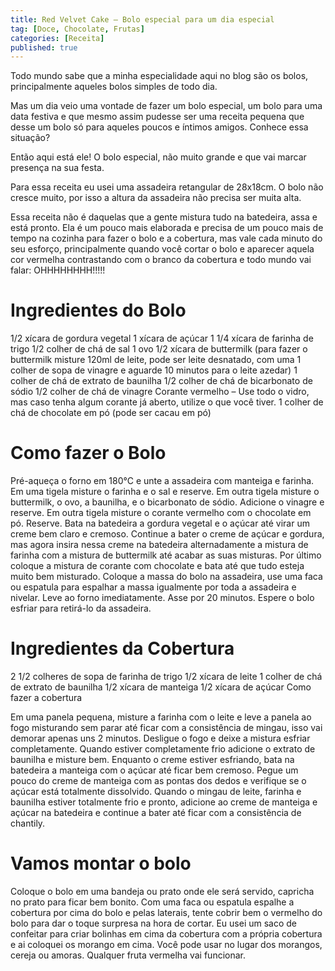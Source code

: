 ```yaml
---
title: Red Velvet Cake – Bolo especial para um dia especial
tag: [Doce, Chocolate, Frutas]
categories: [Receita]
published: true
---
```


Todo mundo sabe que a minha especialidade aqui no blog são os bolos, principalmente aqueles bolos simples de todo dia.

Mas um dia veio uma vontade de fazer um bolo especial, um bolo para uma data festiva e que mesmo assim pudesse ser uma receita pequena que desse um bolo só para aqueles poucos e íntimos amigos. Conhece essa situação?

Então aqui está ele! O bolo especial, não muito grande e que vai marcar presença na sua festa.

Para essa receita eu usei uma assadeira retangular de 28x18cm. O bolo não cresce muito, por isso a altura da assadeira não precisa ser muita alta.

Essa receita não é daquelas que a gente mistura tudo na batedeira, assa e está pronto. Ela é um pouco mais elaborada e precisa de um pouco mais de tempo na cozinha para fazer o bolo e a cobertura, mas vale cada minuto do seu esforço, principalmente quando você cortar o bolo e aparecer aquela cor vermelha contrastando com o branco da cobertura e todo mundo vai falar: OHHHHHHHH!!!!!

# Ingredientes do Bolo

1/2 xícara de gordura vegetal
1 xícara de açúcar
1 1/4 xícara de farinha de trigo
1/2 colher de chá de sal
1 ovo
1/2 xícara de buttermilk (para fazer o buttermilk misture 120ml de leite, pode ser leite desnatado, com uma 1 colher de sopa de vinagre e aguarde 10 minutos para o leite azedar)
1 colher de chá de extrato de baunilha
1/2 colher de chá de bicarbonato de sódio
1/2 colher de chá de vinagre
Corante vermelho – Use todo o vidro, mas caso tenha algum corante já aberto, utilize o que você tiver.
1 colher de chá de chocolate em pó (pode ser cacau em pó)

# Como fazer o Bolo

Pré-aqueça o forno em 180°C e unte a assadeira com manteiga e farinha.
Em uma tigela misture o farinha e o sal e reserve.
Em outra tigela misture o buttermilk, o ovo, a baunilha, e o bicarbonato de sódio. Adicione o vinagre e reserve.
Em outra tigela misture o corante vermelho com o chocolate em pó. Reserve.
Bata na batedeira a gordura vegetal e o açúcar até virar um creme bem claro e cremoso.
Continue a bater o creme de açúcar e gordura, mas agora insira nessa creme na batedeira alternadamente a mistura de farinha com a mistura de buttermilk até acabar as suas misturas. Por último coloque a mistura de corante com chocolate e bata até que tudo esteja muito bem misturado.
Coloque a massa do bolo na assadeira, use uma faca ou espatula para espalhar a massa igualmente por toda a assadeira e nivelar. Leve ao forno imediatamente. Asse por 20 minutos.
Espere o bolo esfriar para retirá-lo da assadeira.

# Ingredientes da Cobertura

2 1/2 colheres de sopa de farinha de trigo
1/2 xícara de leite
1 colher de chá de extrato de baunilha
1/2 xícara de manteiga
1/2 xícara de açúcar
Como fazer a cobertura

Em uma panela pequena, misture a farinha com o leite e leve a panela ao fogo misturando sem parar até ficar com a consistência de mingau, isso vai demorar apenas uns 2 minutos. Desligue o fogo e deixe a mistura esfriar completamente.
Quando estiver completamente frio adicione o extrato de baunilha e misture bem.
Enquanto o creme estiver esfriando, bata na batedeira a manteiga com o açúcar até ficar bem cremoso. Pegue um pouco do creme de manteiga com as pontas dos dedos e verifique se o açúcar está totalmente dissolvido.
Quando o mingau de leite, farinha e baunilha estiver totalmente frio e pronto, adicione ao creme de manteiga e açúcar na batedeira e continue a bater até ficar com a consistência de chantily.

# Vamos montar o bolo

Coloque o bolo em uma bandeja ou prato onde ele será servido, capricha no prato para ficar bem bonito.
Com uma faca ou espatula espalhe a cobertura por cima do bolo e pelas laterais, tente cobrir bem o vermelho do bolo para dar o toque surpresa na hora de cortar.
Eu usei um saco de confeitar para criar bolinhas em cima da cobertura com a própria cobertura e ai coloquei os morango em cima. Você pode usar no lugar dos morangos, cereja ou amoras. Qualquer fruta vermelha vai funcionar.